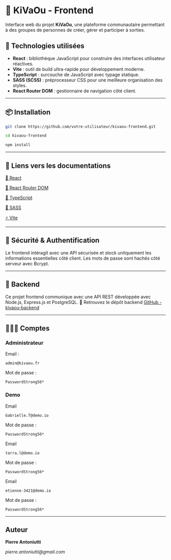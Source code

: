 # 🧭 KiVaOu - Frontend

Interface web du projet **KiVaOu**, une plateforme communautaire permettant à des groupes de personnes de créer, gérer et participer à sorties.

## 🚀 Technologies utilisées

- **React** : bibliothèque JavaScript pour construire des interfaces utilisateur réactives.
- **Vite** : outil de build ultra-rapide pour développement moderne.
- **TypeScript** : surcouche de JavaScript avec typage statique.
- **SASS (SCSS)** : préprocesseur CSS pour une meilleure organisation des styles.
- **React Router DOM** : gestionnaire de navigation côté client.

---

## 📦 Installation

```bash
git clone https://github.com/votre-utilisateur/kivaou-frontend.git

cd kivaou-frontend

npm install
```

--- 

## 🔗 Liens vers les documentations

[📘 React](https://react.dev/)

[🔀 React Router DOM](https://reactrouter.com/)

[🔡 TypeScript](https://www.typescriptlang.org/docs/)

[🎨 SASS](https://sass-lang.com/documentation/)

[⚡ Vite](https://vitejs.fr/)

---

## 🔐 Sécurité & Authentification 

Le frontend intéragit avec une API sécurisée et stock unitquement les informations essentielles côté client. Les mots de passe sont hachés côté serveur avec Bcrypt.

---

## 📡 Backend

Ce projet frontend communique avec une API REST développée avec Node.js, Express.js et PostgreSQL.
🔗 Retrouvez le dépôt backend [GitHub - kivaou-backend](https://github.com/Deuli-P/kivaou-backend)

--- 

## 👨👨👨 Comptes


### Administrateur

Email :
```
admin@kivaou.fr
```
Mot de passe : 
```
PasswordStrong56*
```

### Demo

Email
````
Gabrielle.T@demo.io
````

Mot de passe : 
```
PasswordStrong56*
```

Email
````
tarra.l@demo.io
````

Mot de passe : 
```
PasswordStrong56*
```


Email
````
etienne-3421@demo.io
````

Mot de passe : 
```
PasswordStrong56*
```


---
## Auteur 

**Pierre Antoniutti**

_pierre.antoniutti@gmail.com_
